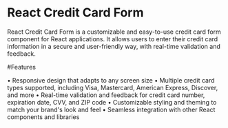# React Credit Card Form

React Credit Card Form is a customizable and easy-to-use credit card form component for React applications. It allows users to enter their credit card information in a secure and user-friendly way, with real-time validation and feedback.


#Features

• Responsive design that adapts to any screen size
• Multiple credit card types supported, including Visa, Mastercard, American Express, Discover, and more
• Real-time validation and feedback for credit card number, expiration date, CVV, and ZIP code
• Customizable styling and theming to match your brand's look and feel
• Seamless integration with other React components and libraries
